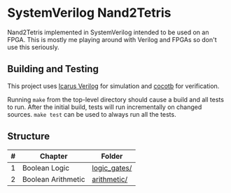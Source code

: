 # SystemVerilog Nand2Tetris

Nand2Tetris implemented in SystemVerilog intended to be used on an FPGA. This
is mostly me playing around with Verilog and FPGAs so don't use this seriously.

## Building and Testing

This project uses [Icarus Verilog](http://iverilog.icarus.com/) for simulation
and [cocotb](https://github.com/cocotb/cocotb) for verification.

Running `make` from the top-level directory should cause a build and all tests
to run. After the initial build, tests will run incrementally on changed
sources. `make test` can be used to always run all the tests.

## Structure

| # | Chapter            | Folder                         |
|---|--------------------|--------------------------------|
| 1 | Boolean Logic      | [logic_gates/](./logic_gates/) |
| 2 | Boolean Arithmetic | [arithmetic/](./arithmetic/)   |
